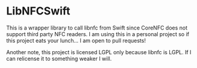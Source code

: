 #  LibNFCSwift

This is a wrapper library to call libnfc from Swift since CoreNFC does not support third party NFC readers. I am using this in a personal project so if this project eats your lunch... I am open to pull requests!

Another note, this project is licensed LGPL only because libnfc is LGPL. If I can relicense it to something weaker I will.

